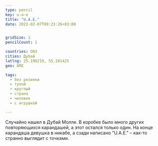 ```yaml
---
type: pencil
key: u-a-e
title: "U.A.E."
date: 2022-02-07T09:23:26+03:00


gridSize: 1
pencilCount: 1

countries: ОАЭ
cities: Дубай
latlng: 25.198219, 55.281425
geo: ARE

tags:
  - без резинки
  - тупой
  - круглый
  - страна
  - человек
  - с игрушкой

---
```


Случайно нашел в Дубай Молле. В коробке было много других повторяющихся карандашей, а этот остался только один. На конце карандаша девушка в никабе, а сзади написано "U.A.E." – как-то странно выглядит с точками.

